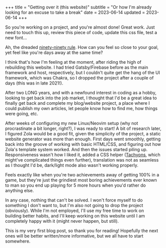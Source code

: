 +++
title = "Getting over it (this website)"
subtitle = "Or how I'm already looking for an excuse to take a break"
date = 2023-06-14
updated = 2023-06-14
+++

So you're working on a project, and you're almost done! Great work. 
Just need to touch this up, review this piece of code, update this css file, test a new font...

Ah, the dreaded [ninety-ninety rule](https://en.wikipedia.org/wiki/Ninety%e2%80%93ninety_rule). 
How can you feel so close to your goal, yet feel like you're days away at the same time?

I think that's how I'm feeling at the moment, after riding the high of rebuilding this website. 
I had tried Gatsby/Firebase before as the main framework and host, respectively, but I couldn't quite get the hang of the UI framework, which was Chakra, so I dropped the project after a couple of days (this was in late 2021!).

After two LONG years, and with a newfound interest in coding as a hobby, looking to get back into the job market, I thought that I'd be a great idea to finally get back and complete my blog/website project, a place where I could publish my own articles, let people know how to find me, how things were going, etc.

After weeks of configuring my new Linux/Neovim setup (why not procrastinate a bit longer, right?), I was ready to start! A bit of research later, I figured Zola would be a good fit, given the simplicity of the project, a static website generator was more than enough. First days went smoothly, getting back into the groove of working with basic HTML/CSS, and figuring out how Zola's template system worked. And then the issues started piling up. Responsiveness wasn't how I liked it, added a CSS helper ([Tachyons](http://tachyons.io/), which might've complicated things even further), translation was not as seamless as I thought I'd be, dark/light mode also wasn't working properly.

Feels exactly like when you're two achievements away of getting 100% in a game, but they're just the grindiest most boring achievements ever known to man so you end up playing for 5 more hours when you'd rather do anything else.

In any case, nothing that can't be solved. I won't force myself to do something I don't want to, but I'm also not going to drop the project (obviously). While I'm not employed, I'll use my free time to work on building better habits, and I'll keep working on this website until I am completely happy with it (might never happen, but still).

This is my very first blog post, so thank you for reading! Hopefully the next ones will be better written/more informative, but we all have to start somewhere.
